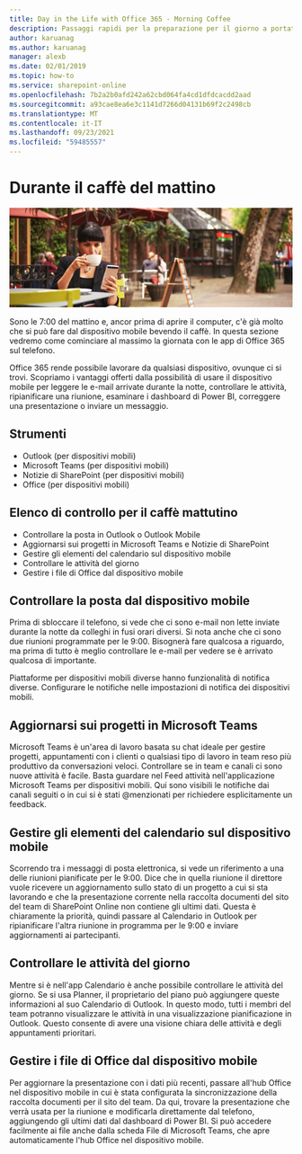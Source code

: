 ```yaml
---
title: Day in the Life with Office 365 - Morning Coffee
description: Passaggi rapidi per la preparazione per il giorno a portata di mano con Office 365
author: karuanag
ms.author: karuanag
manager: alexb
ms.date: 02/01/2019
ms.topic: how-to
ms.service: sharepoint-online
ms.openlocfilehash: 7b2a2b0afd242a62cbd064fa4cd1dfdcacdd2aad
ms.sourcegitcommit: a93cae8ea6e3c1141d7266d04131b69f2c2498cb
ms.translationtype: MT
ms.contentlocale: it-IT
ms.lasthandoff: 09/23/2021
ms.locfileid: "59485557"
---
```

# <a name="during-morning-coffee"></a>Durante il caffè del mattino

![Immagine del caffè del mattino](media/ditl_coffee.png)

Sono le 7:00 del mattino e, ancor prima di aprire il computer, c'è già molto che si può fare dal dispositivo mobile bevendo il caffè. In questa sezione vedremo come cominciare al massimo la giornata con le app di Office 365 sul telefono.

Office 365 rende possibile lavorare da qualsiasi dispositivo, ovunque ci si trovi. Scopriamo i vantaggi offerti dalla possibilità di usare il dispositivo mobile per leggere le e-mail arrivate durante la notte, controllare le attività, ripianificare una riunione, esaminare i dashboard di Power BI, correggere una presentazione o inviare un messaggio. 

## <a name="tools"></a>Strumenti
- Outlook (per dispositivi mobili)
- Microsoft Teams (per dispositivi mobili)
- Notizie di SharePoint (per dispositivi mobili)
- Office (per dispositivi mobili)

## <a name="checklist-for-your-morning-coffee"></a>Elenco di controllo per il caffè mattutino
- Controllare la posta in Outlook o Outlook Mobile
- Aggiornarsi sui progetti in Microsoft Teams e Notizie di SharePoint
- Gestire gli elementi del calendario sul dispositivo mobile
- Controllare le attività del giorno
- Gestire i file di Office dal dispositivo mobile 

## <a name="check-mail-from-your-mobile-device"></a>Controllare la posta dal dispositivo mobile
Prima di sbloccare il telefono, si vede che ci sono e-mail non lette inviate durante la notte da colleghi in fusi orari diversi. Si nota anche che ci sono due riunioni programmate per le 9:00. Bisognerà fare qualcosa a riguardo, ma prima di tutto è meglio controllare le e-mail per vedere se è arrivato qualcosa di importante.

Piattaforme per dispositivi mobili diverse hanno funzionalità di notifica diverse. Configurare le notifiche nelle impostazioni di notifica dei dispositivi mobili. 

## <a name="get-up-to-date-on-projects-in-microsoft-teams"></a>Aggiornarsi sui progetti in Microsoft Teams
Microsoft Teams è un'area di lavoro basata su chat ideale per gestire progetti, appuntamenti con i clienti o qualsiasi tipo di lavoro in team reso più produttivo da conversazioni veloci. Controllare se in team e canali ci sono nuove attività è facile. Basta guardare nel Feed attività nell'applicazione Microsoft Teams per dispositivi mobili. Qui sono visibili le notifiche dai canali seguiti o in cui si è stati @menzionati per richiedere esplicitamente un feedback.  

## <a name="manage-calendar-items-on-your-mobile-device"></a>Gestire gli elementi del calendario sul dispositivo mobile
Scorrendo tra i messaggi di posta elettronica, si vede un riferimento a una delle riunioni pianificate per le 9:00. Dice che in quella riunione il direttore vuole ricevere un aggiornamento sullo stato di un progetto a cui si sta lavorando e che la presentazione corrente nella raccolta documenti del sito del team di SharePoint Online non contiene gli ultimi dati. Questa è chiaramente la priorità, quindi passare al Calendario in Outlook per ripianificare l'altra riunione in programma per le 9:00 e inviare aggiornamenti ai partecipanti.

## <a name="check-tasks-for-the-day"></a>Controllare le attività del giorno
Mentre si è nell'app Calendario è anche possibile controllare le attività del giorno. Se si usa Planner, il proprietario del piano può aggiungere queste informazioni al suo Calendario di Outlook. In questo modo, tutti i membri del team potranno visualizzare le attività in una visualizzazione pianificazione in Outlook. Questo consente di avere una visione chiara delle attività e degli appuntamenti prioritari.  

## <a name="manage-office-files-from-your-mobile-device"></a>Gestire i file di Office dal dispositivo mobile
Per aggiornare la presentazione con i dati più recenti, passare all'hub Office nel dispositivo mobile in cui è stata configurata la sincronizzazione della raccolta documenti per il sito del team. Da qui, trovare la presentazione che verrà usata per la riunione e modificarla direttamente dal telefono, aggiungendo gli ultimi dati dal dashboard di Power BI. Si può accedere facilmente ai file anche dalla scheda File di Microsoft Teams, che apre automaticamente l'hub Office nel dispositivo mobile. 